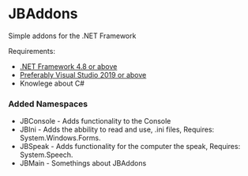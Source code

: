 # JBAddons
Simple addons for the .NET Framework

Requirements:
- [.NET Framework 4.8 or above](https://dotnet.microsoft.com/download/dotnet-framework/net48)
- [Preferably Visual Studio 2019 or above](https://visualstudio.microsoft.com/)
- Knowlege about C#

### Added Namespaces
- JBConsole - Adds functionality to the Console
- JBIni - Adds the abbility to read and use, .ini files, Requires: System.Windows.Forms.
- JBSpeak - Adds functionality for the computer the speak, Requires: System.Speech.
- JBMain - Somethings about JBAddons
